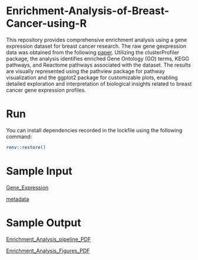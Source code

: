 # Enrichment-Analysis-of-Breast-Cancer-using-R
This repository provides comprehensive enrichment analysis using a gene expression dataset for breast cancer research. The raw gene gexpression data was obtained from the following [paper](https://www.ncbi.nlm.nih.gov/pmc/articles/PMC8762060/). Utilizing the clusterProfiler package, the analysis identifies enriched Gene Ontology (GO) terms, KEGG pathways, and Reactome pathways associated with the dataset. The results are visually represented using the pathview package for pathway visualization and the ggplot2 package for customizable plots, enabling detailed exploration and interpretation of biological insights related to breast cancer gene expression profiles.

# Run
You can install dependencies recorded in the lockfile using the following command:
```bash
renv::restore()
```

# Sample Input
[Gene_Expression](https://raw.githubusercontent.com/lamamedhat/Enrichment-Analysis-of-Breast-Cancer-using-R/main/Data/GSE183947_fpkm.csv)

[metadata](https://raw.githubusercontent.com/lamamedhat/Enrichment-Analysis-of-Breast-Cancer-using-R/main/Data/metadata.csv)

# Sample Output
[Enrichment_Analysis_pipeline_PDF](https://github.com/lamamedhat/Enrichment-Analysis-of-Breast-Cancer-using-R/blob/main/outputs/Enrichment_analysis_pipeline.pdf)

[Enrichment_Analysis_Figures_PDF](https://github.com/lamamedhat/Enrichment-Analysis-of-Breast-Cancer-using-R/blob/main/outputs/Enrichment%20Analysis%20Figures%20of%20Breast%20Cancer.pdf)
